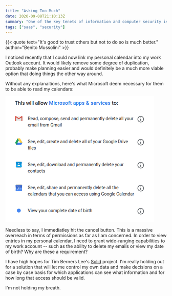 ```yaml
---
title: "Asking Too Much"
date: 2020-09-08T21:10:13Z
summary: "One of the key tenets of information and computer security is the Princicple of Least Privilege; an appliction should only request -- and be granted -- the minimum permissions required for the role it is trying to fulfil."
tags: ["saas", "security"]
---
```

{{< quote text="It's good to trust others but not to do so is much better." author="Benito Mussolini" >}}

I noticed recently that I could now link my personal calendar into my work Outlook account. It would likely remove some degree of duplication, probably make planning easier and would definitely be a much more viable option that doing things the other way around.

Without any explanaitions, here's what Microsoft deem necessary for them to be able to read my calendars:

<img src="/images/nope.png" alt="Overly permissive request from Microsoft">

Needless to say, I immediatley hit the cancel button. This is a massive overreach in terms of permissions as far as I am concerned. In order to view entries in my personal calendar, I need to grant wide-ranging capabilities to my work account -- such as the ability to delete my emails or view my date of birth? Why are these a requirement?

I have high hopes for Tim Berners Lee's [Solid](https://solidproject.org/) project. I'm really holding out for a solution that will let me control my own data and make decisions on a case by case basis for which applications can see what information and for how long that access should be valid.

I'm not holding my breath.
